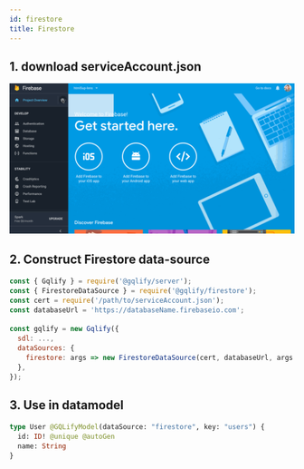 ```yaml
---
id: firestore
title: Firestore
---
```

## 1. download serviceAccount.json
![how-to-get-service-account-json](assets/data-source/firebasesdk.gif)

## 2. Construct Firestore data-source
```js
const { Gqlify } = require('@gqlify/server');
const { FirestoreDataSource } = require('@gqlify/firestore');
const cert = require('/path/to/serviceAccount.json');
const databaseUrl = 'https://databaseName.firebaseio.com';

const gqlify = new Gqlify({
  sdl: ...,
  dataSources: {
    firestore: args => new FirestoreDataSource(cert, databaseUrl, args.key),
  },
});
```

## 3. Use in datamodel
```graphql
type User @GQLifyModel(dataSource: "firestore", key: "users") {
  id: ID! @unique @autoGen
  name: String
}
```


